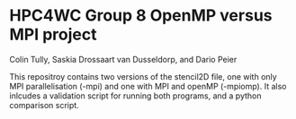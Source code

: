 # HPC4WC Group 8 OpenMP versus MPI project
Colin Tully, Saskia Drossaart van Dusseldorp, and Dario Peier

This repositroy contains two versions of the stencil2D file, one with only MPI parallelisation (-mpi) and one with MPI and openMP (-mpiomp).
It also inlcudes a validation script for running both programs, and a python comparison script.
